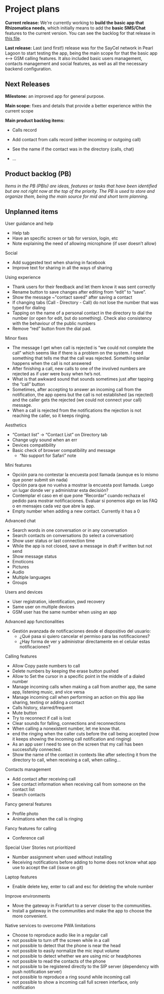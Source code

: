 # Project plans

<b>Current release:</b> We're currently working to <b>build the basic app that Rhizomatica needs</b>, which initially means to add the <b>basic SMS/Chat</b> features to the current version. You can see the backlog for that release in [this file](https://github.com/saycel/webph.one/blob/develop/project_organization/backlog_for_basic_chat_release.md).

<b>Last release:</b> Last (and first!) release was for the SayCel network in Pearl Lagoon to start testing the app, being the main scope for that the basic app <--> GSM calling features. It also included basic users management, contacts management and social features, as well as all the necessary backend configuration.

## Next Releases

<b>Milestone:</b> an improved app for general purpose.

<b>Main scope:</b> fixes and details that provide a better experience within the current scope

<b>Main product backlog items:</b>

* Calls record

* Add contact from calls record (either incoming or outgoing call)

* See the name if the contact was in the directory (calls, chat)

* ...

## Product backlog (PB)
<i>Items in the PB (PBIs) are ideas, features or tasks that have been identified but are not right now at the top of the priority. The PB is used to store and organize them, being the main source for mid and short term planning.</i>

## Unplanned items
User guidance and help
* Help tab
* Have an specific screen or tab for version, login, etc
* Note explaining the need of allowing microphone (if user doesn’t allow)

Social
* Add suggested text when sharing in facebook
* Improve text for sharing in all the ways of sharing

Using experience
* Thank users for their feedback and let them know it was sent correctly
* Rename button to save changes after editing from “edit” to “save”.
* Show the message ~"contact saved" after saving a contact
* If changing tabs (Call - Directory - Call) do not lose the number that was typed for dialing
* Tapping on the name of a personal contact in the directory to dial the number (or open for edit, but do something). Check also consistency with the behaviour of the public numbers
* Remove “red” button from the dial pad.

Minor fixes
* The message I get when call is rejected is “we could not complete the call” which seems like if there is a problem on the system. I need something that tells me that the call was rejected. Something similar happens when the call is not answered
* After finishing a call, new calls to one of the involved numbers are rejected as if user were busy when he’s not.
* What is that awkward sound that sounds sometimes just after tapping the “call” button
* Sometimes, after accepting to answer an incoming call from the notification, the app opens but the call is not established (as rejected) and the caller gets the rejected (we could not connect your call) message.
* When a call is rejected from the notifications the rejection is not reaching the caller, so it keeps ringing.

Aesthetics
* “Contact list” → “Contact List” on Directory tab
* Change ugly sound when an err
* Devices compatibility
* Basic check of browser compatibility and message
   * “No support for Safari” note

Mini features
* Opción para no contestar la encuesta post llamada (aunque es lo mismo que poner submit sin nada)
* Opción para que no vuelva a mostrar la encuesta post llamada. Luego un lugar donde ver y administrar esta decisión?
* Contemplar el caso en el que pone “Recordar” cuando rechaza el pedido para mostrar notificaciones. Evaluar si ponemos algo en las FAQ o en mensajes cada vez que abre la app.
* Empty number when adding a new contact. Currently it has a 0

Advanced chat
* Search words in one conversation or in any conversation
* Search contacts on conversations (to select a conversation)
* Show user status or last connection time
* While the app is not closed, save a message in draft if written but not send
* Show message status
* Emoticons
* Pictures
* Audio
* Multiple languages
* Groups

Users and devices
* User registration, identification, pwd recovery
* Same user on multiple devices
* GSM user has the same number when using an app

Advanced app functionalities
* Gestión avanzada de notificaciones desde el dispositivo del usuario: 
   * ¿Qué pasa si quiero cancelar el permiso para las notificaciones?
   * ¿Hay forma de ver y administrar directamente en el celular estas notificaciones?

Calling features
* Allow Copy paste numbers to call
* Delete numbers by keeping the erase button pushed
* Allow to Set the cursor in a specific point in the middle of a dialed number
* Manage incoming calls when making a call from another app, the same app, listening music, and vice versa
* Manage incoming call when performing an action on this app like sharing, texting or adding a contact
* Calls history, starred/frequent
* Mute button
* Try to reconnect if call is lost
* Clear sounds for falling, connections and reconnections
* When calling a nonexistent number, let me know that.
* end the ringing when the caller cuts before the call being accepted (now it keeps showing the incoming call notification and ringing)
* As an app user I need to see on the screen that my call has been successfully connected.
* Show the name of the contact in contexts like after selecting it from the directory to call, when receiving a call, when calling...

Contacts management
* Add contact after receiving call
* See contact information when receiving call from someone on the contact list
* Search contacts

Fancy general features
* Profile photo
* Animations when the call is ringing

Fancy features for calling
* Conference call

Special User Stories not prioritized
* Number assignment when used without installing
* Receiving notifications before adding to home does not know what app use to accept the call (issue on git)

Laptop features
* Enable delete key, enter to call and esc for deleting the whole number

Improve environments
* Move the gateway in Frankfurt to a server closer to the communities.
* Install a gateway in the communities and make the app to choose the more convenient.

Native services to overcome PWA limitations
* Choose to reproduce audio like in a regular call
* not possible to turn off the screen while in a call
* not possible to detect that the phone is near the head
* not possible to easily normalize the mic input volume
* not possible to detect whether we are using mic or headphones
* not possible to read the contacts of the phone
* not possible to be registered directly to the SIP server (dependency with push notification server)
* not possible to reproduce a ring sound while incoming call
* not possible to show a incoming call full screen interface, only notification

